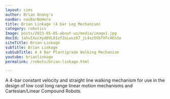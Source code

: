 ```yaml
---
layout: sims 
author: Brian Onang'o 
navBar: navBarNoHero 
title: Brian Linkage (4 bar Leg Mechanism) 
category: robotics
Image: posts/2023-05-05-about-us/media/image1.jpg 
docId: 1ahvIXucXyd8VL01ofZoLwuzh7_jL4sz5VbTVFc4En3o
siteTitle: Brian-Linkage
subTitle: Brian Linkage
subSubTitle: A 4 Bar Plantigrade Walking Mechanism
youtube: brianlinkage
permalink: /robots/brian-linkage.html

---
```


A 4-bar constant velocity and straight line walking mechanism for use in the design of low cost long range linear motion mechanisms and Cartesian/Linear Compound Robots.

